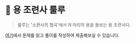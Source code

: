 # 🐲 용 조련사 룰루

> 룰루는 '소환사의 협곡'에서 $N$ 마리의 용을 돌보는 용 조련사다.


[여기](https://www.acmicpc.net/problem/26599)에서 문제를 읽고 풀이를 작성하여 제출해보실 수 있습니다.  
